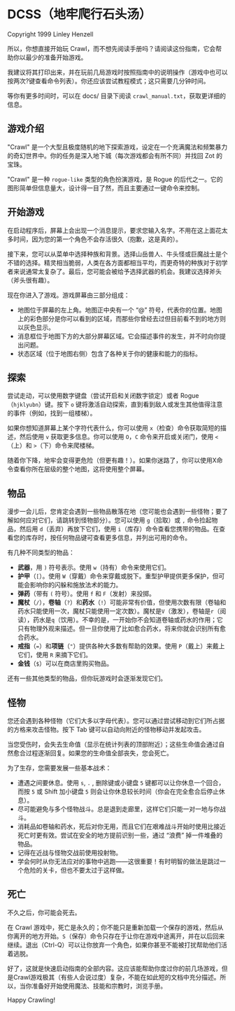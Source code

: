 # DCSS（地牢爬行石头汤）

Copyright 1999 Linley Henzell

所以，你想直接开始玩 Crawl，而不想先阅读手册吗？请阅读这份指南，它会帮助你以最少的准备开始游戏。

我建议将其打印出来，并在玩前几局游戏时按照指南中的说明操作（游戏中也可以按两次?键查看命令列表）。你还应该尝试教程模式；这只需要几分钟时间。

等你有更多时间时，可以在 docs/ 目录下阅读 `crawl_manual.txt`，获取更详细的信息。


## 游戏介绍

"Crawl" 是一个大型且极度随机的地下探索游戏，设定在一个充满魔法和频繁暴力的奇幻世界中。你的任务是深入地下城（每次游戏都会有所不同）并找回 Zot 的宝珠。

"Crawl" 是一种 `rogue-like` 类型的角色扮演游戏，是 Rogue 的后代之一。它的图形简单但信息量大，设计得一目了然，而且主要通过一键命令来控制。


## 开始游戏

在启动程序后，屏幕上会出现一个消息提示，要求您输入名字。不用在这上面花太多时间，因为您的第一个角色不会存活很久（抱歉，这是真的）。

接下来，您可以从菜单中选择种族和背景。选择山岳兽人、牛头怪或巨魔战士是个不错的选择。精灵相当脆弱，人类在各方面都相当平均，而更奇特的种族对于初学者来说通常太复杂了。最后，您可能会被给予选择武器的机会。我建议选择斧头（斧头很有趣）。

现在你进入了游戏。游戏屏幕由三部分组成：

- 地图位于屏幕的左上角。地图正中央有一个 “@” 符号，代表你的位置。地图上的彩色部分是你可以看到的区域，而那些你曾经去过但目前看不到的地方则以灰色显示。
- 消息框位于地图下方的大部分屏幕区域。它会描述事件的发生，并不时向你提出问题。
- 状态区域（位于地图右侧）包含了各种关于你的健康和能力的指标。

## 探索

尝试走动，可以使用数字键盘（尝试开启和关闭数字锁定）或者 Rogue（`hjklyubn`）键。按下 `o` 键将激活自动探索，直到看到敌人或发生其他值得注意的事件（例如，找到一组楼梯）。

如果你想知道屏幕上某个字符代表什么，你可以使用 `x`（检查）命令获取简短的描述，然后使用 `v` 获取更多信息。你可以使用 `O`，`C` 命令来开启或关闭门，使用 `<`（上）和 `>`（下）命令来爬楼梯。

随着你下降，地牢会变得更危险（但更有趣！）。如果你迷路了，你可以使用X命令查看你所在层级的整个地图，这将使用整个屏幕。

## 物品

漫步一会儿后，您肯定会遇到一些物品散落在地（您可能也会遇到一些怪物；要了解如何应对它们，请跳转到怪物部分）。您可以使用 `g`（拾取）或 `,` 命令捡起物品，然后用 `d`（丢弃）再放下它们，使用 `i`（库存）命令查看您携带的物品。在查看您的库存时，按任何物品键可查看更多信息，并列出可用的命令。

有几种不同类型的物品：

- **武器**，用 `)` 符号表示。使用 `w`（持有）命令来使用它们。
- **护甲**（`[`）。使用 `W`（穿戴）命令来穿戴或脱下。重型护甲提供更多保护，但可能会影响你的闪躲和施放法术的能力。
- **弹药**（带有 `(` 符号）。使用 `f` 和 `F`（发射）来投掷。
- **魔杖**（`/`），**卷轴**（`?`）和**药水**（`!`）可能非常有价值，但使用次数有限（卷轴和药水只能使用一次，魔杖只能使用一定次数）。魔杖是`V`（激发），卷轴是`r`（阅读），药水是`q`（饮用）。不幸的是，一开始你不会知道卷轴或药水的作用；它只有物理外观来描述。但一旦你使用了比如愈合药水，将来你就会识别所有愈合药水。
- **戒指**（`=`）和**项链**（`"`）提供各种大多数有帮助的效果。使用 `P`（戴上）来戴上它们，使用 `R` 来摘下它们。
- **金钱**（`$`）可以在商店里购买物品。

还有一些其他类型的物品，但你玩游戏时会逐渐发现它们。

## 怪物

您还会遇到各种怪物（它们大多以字母代表）。您可以通过尝试移动到它们所占据的方格来攻击怪物。按下 Tab 键可以自动向附近的怪物移动并发起攻击。

当您受伤时，会失去生命值（显示在统计列表的顶部附近）；这些生命值会通过自然愈合过程逐渐回复。如果您的生命值全部丧失，您会死亡。

为了生存，您需要发展一些基本战术：

- 遭遇之间要休息。使用 `s`, `.` , 删除键或小键盘 `5` 键都可以让你休息一个回合，而按 `5` 或 Shift 加小键盘 `5` 则会让你休息较长时间（你会在完全愈合后停止休息）。
- 尽可能避免与多个怪物战斗。总是退到走廊里，这样它们只能一对一地与你战斗。
- 消耗品如卷轴和药水，死后对你无用，而且它们在艰难战斗开始时使用比接近死亡时更有效。尝试在安全的地方提前识别一些，通过 “浪费” 掉一件堆叠的物品。
- 记得在近战与怪物交战前使用投射物。
- 学会何时从你无法应对的事物中逃跑——这很重要！有时明智的做法是跳过一个危险的关卡，但也不要太过于这样做。
 
## 死亡

不久之后，你可能会死去。

在 Crawl 游戏中，死亡是永久的；你不能只是重新加载一个保存的游戏，然后从你离开的地方开始。`S`（保存）命令只存在于让你在游戏中途离开，并在以后回来继续。退出（Ctrl-Q）可以让你放弃一个角色，如果你甚至不能被打扰帮助他们活着逃脱。

好了，这就是快速启动指南的全部内容。这应该能帮助你度过你的前几场游戏，但是Crawl游戏极其（有些人会说过度）复杂，不能在如此短的文档中充分描述。所以，当你准备好开始使用魔法、技能和宗教时，浏览手册。


Happy Crawling!

